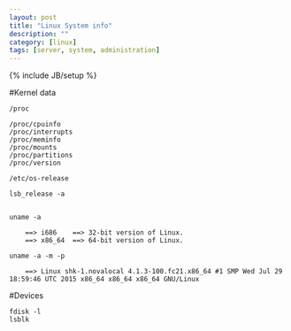 ```yaml
---
layout: post
title: "Linux System info"
description: ""
category: [linux]
tags: [server, system, administration]
---
```

{% include JB/setup %}

#Kernel data

    /proc

    /proc/cpuinfo
    /proc/interrupts
    /proc/meminfo
    /proc/mounts
    /proc/partitions
    /proc/version

    /etc/os-release

    lsb_release -a


    uname -a

        ==> i686    ==> 32-bit version of Linux.
        ==> x86_64  ==> 64-bit version of Linux.

    uname -a -m -p

        ==> Linux shk-1.novalocal 4.1.3-100.fc21.x86_64 #1 SMP Wed Jul 29 18:59:46 UTC 2015 x86_64 x86_64 x86_64 GNU/Linux

#Devices

    fdisk -l
    lsblk

